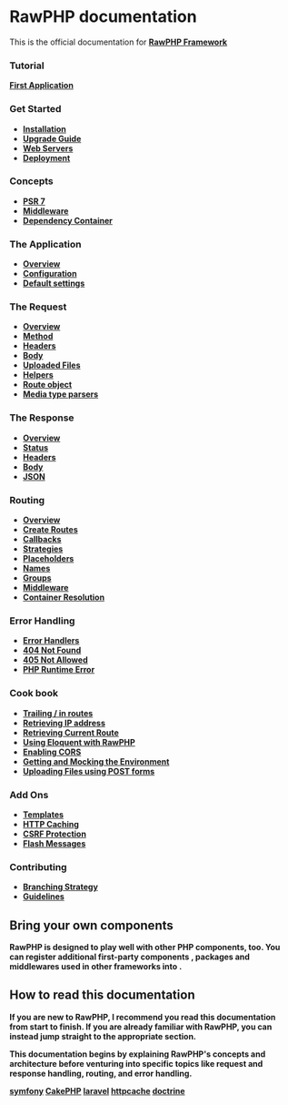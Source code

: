 # RawPHP documentation

This is the official documentation for <strong>[RawPHP Framework](https://github.com/daveozoalor/RawPHP-framework)

### Tutorial
  [First Application](https://github.com/daveozoalor/RawPHP-docs/blob/master/docs/tutorial/first-app.md)

### Get Started
  * [Installation](https://github.com/daveozoalor/RawPHP-docs/blob/master/docs/start/installation.md)
  * [Upgrade Guide](https://github.com/daveozoalor/RawPHP-docs/blob/master/docs/start/upgrade.md)
  * [Web Servers](https://github.com/daveozoalor/RawPHP-docs/blob/master/docs/start/web-servers.md)
  * [Deployment](https://github.com/daveozoalor/RawPHP-docs/docs/deployment/deployment.md)

### Concepts
  * [PSR 7](https://github.com/daveozoalor/RawPHP-docs/blob/master/docs/concepts/value-objects.md)
  * [Middleware](https://github.com/daveozoalor/RawPHP-docs/blob/master/docs/concepts/middleware.md)
  * [Dependency Container](https://github.com/daveozoalor/RawPHP-docs/blob/master/docs/concepts/di.md)
  
### The Application
  * [Overview](https://github.com/daveozoalor/RawPHP-docs/blob/master/docs/objects/application.md)
  * [Configuration](https://github.com/daveozoalor/RawPHP-docs/blob/master/docs/objects/application.md#application-configuration)
  * [Default settings](https://github.com/daveozoalor/RawPHP-docs/blob/master/docs/objects/application.md#slim-default-settings)
  
### The Request
  * [Overview](https://github.com/daveozoalor/RawPHP-docs/blob/master/docs/objects/request.md)
  * [Method](https://github.com/daveozoalor/RawPHP-docs/blob/master/docs/objects/request.md)
  * [Headers](https://github.com/daveozoalor/RawPHP-docs/blob/master/docs/objects/request.md)
  * [Body](https://github.com/daveozoalor/RawPHP-docs/blob/master/docs/objects/request.md)
  * [Uploaded Files](https://github.com/daveozoalor/RawPHP-docs/blob/master/docs/objects/request.md)
  * [Helpers](https://github.com/daveozoalor/RawPHP-docs/blob/master/docs/objects/request.md)
  * [Route object](https://github.com/daveozoalor/RawPHP-docs/blob/master/docs/objects/request.md)
  * [Media type parsers](https://github.com/daveozoalor/RawPHP-docs/blob/master/docs/objects/request.md)
  
### The Response
  * [Overview](https://github.com/daveozoalor/RawPHP-docs/blob/master/docs/objects/response.md)
  * [Status](https://github.com/daveozoalor/RawPHP-docs/blob/master/docs/objects/response.md)
  * [Headers](https://github.com/daveozoalor/RawPHP-docs/blob/master/docs/objects/response.md)
  * [Body](https://github.com/daveozoalor/RawPHP-docs/blob/master/docs/objects/response.md)
  * [JSON](https://github.com/daveozoalor/RawPHP-docs/blob/master/docs/objects/response.md)
  
### Routing
  * [Overview](https://github.com/daveozoalor/RawPHP-docs/blob/master/docs/objects/router.md)
  * [Create Routes](https://github.com/daveozoalor/RawPHP-docs/blob/master/docs/objects/router.md)
  * [Callbacks](https://github.com/daveozoalor/RawPHP-docs/blob/master/docs/objects/router.md)
  * [Strategies](https://github.com/daveozoalor/RawPHP-docs/blob/master/docs/objects/router.md)
  * [Placeholders](https://github.com/daveozoalor/RawPHP-docs/blob/master/docs/objects/router.md)
  * [Names](https://github.com/daveozoalor/RawPHP-docs/blob/master/docs/objects/router.md)
  * [Groups](https://github.com/daveozoalor/RawPHP-docs/blob/master/docs/objects/router.md)
  * [Middleware](https://github.com/daveozoalor/RawPHP-docs/blob/master/docs/objects/router.md)
  * [Container Resolution](https://github.com/daveozoalor/RawPHP-docs/blob/master/docs/objects/router.md)
  
### Error Handling
  * [Error Handlers](https://github.com/daveozoalor/RawPHP-docs/blob/master/docs/handlers/error.md)
  * [404 Not Found](https://github.com/daveozoalor/RawPHP-docs/blob/master/docs/handlers/not-found.md)
  * [405 Not Allowed](https://github.com/daveozoalor/RawPHP-docs/blob/master/docs/handlers/not-allowed.md)
  * [PHP Runtime Error](https://github.com/daveozoalor/RawPHP-docs/blob/master/docs/handlers/php-error.md)
  
  ### Cook book
  * [Trailing / in routes](https://github.com/daveozoalor/RawPHP-docs/blob/master/docs/cookbook/route-patterns.md)
  * [Retrieving IP address](https://github.com/daveozoalor/RawPHP-docs/blob/master/docs/cookbook/ip-address.md)
  * [Retrieving Current Route](https://github.com/daveozoalor/RawPHP-docs/blob/master/docs/cookbook/retrieving-current-route.md)
  * [Using Eloquent with RawPHP](https://github.com/daveozoalor/RawPHP-docs/blob/master/docs/cookbook/database-eloquent.md)
  * [Enabling CORS](https://github.com/daveozoalor/RawPHP-docs/blob/master/docs/cookbook/enable-cors.md)
  * [Getting and Mocking the Environment](https://github.com/daveozoalor/RawPHP-docs/blob/master/docs/cookbook/emvironment.md)
  * [Uploading Files using POST forms](https://github.com/daveozoalor/RawPHP-docs/blob/master/docs/cookbook/uploading-files.md)
  
### Add Ons
  * [Templates](https://github.com/daveozoalor/RawPHP-docs/blob/master/docs/features/templates.md)
  * [HTTP Caching](https://github.com/daveozoalor/RawPHP-docs/blob/master/docs/features/caching.md)
  * [CSRF Protection](https://github.com/daveozoalor/RawPHP-docs/blob/master/docs/features/csrf.md)
  * [Flash Messages](https://github.com/daveozoalor/RawPHP-docs/blob/master/docs/features/flash.md)

### Contributing
  * [Branching Strategy](https://github.com/daveozoalor/RawPHP-docs/blob/master/docs/contributors/strategy.md)
  * [Guidelines](https://github.com/daveozoalor/RawPHP-docs/blob/master/docs/contributors/guidelines.md)

## Bring your own components

RawPHP is designed to play well with other PHP components, too. You can register
additional first-party components , packages and middlewares used in other frameworks into .

## How to read this documentation

If you are new to RawPHP, I recommend you read this documentation from start
to finish. If you are already familiar with RawPHP, you can instead jump straight
to the appropriate section.

This documentation begins by explaining RawPHP's concepts and architecture
before venturing into specific topics like request and response handling,
routing, and error handling.

[symfony](http://symfony.com/)
[CakePHP](http://cakephp.org/)
[laravel](http://laravel.com/)
[httpcache](https://github.com/slimphp/Slim-HttpCache)
[doctrine](http://www.doctrine-project.org/projects/orm.html)
